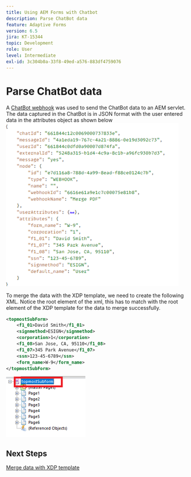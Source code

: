 ```yaml
---
title: Using AEM Forms with Chatbot
description: Parse ChatBot data
feature: Adaptive Forms
version: 6.5
jira: KT-15344
topic: Development
role: User
level: Intermediate
exl-id: 3c304b0a-33f8-49ed-a576-883df4759076
---
```

# Parse ChatBot data

A [ChatBot webhook](https://www.chatbot.com/help/webhooks/what-are-webhooks/) was used to send the ChatBot data to an AEM servlet.
The data captured in the ChatBot is in JSON format with the user entered data in the attributes object as shown below
![chatbot-data](assets/chat-bot-data.png)

To merge the data with the XDP template, we need to create the following XML. Notice the root element of the xml, this has to match with the root element of the XDP template for the data to merge successfully.


```xml
<topmostSubForm>
    <f1_01>David Smith</f1_01>
    <signmethod>ESIGN</signmethod>
    <corporation>1</corporation>
    <f1_08>San Jose, CA, 95110</f1_08>
    <f1_07>345 Park Avenue</f1_07>
    <ssn>123-45-6789</ssn>
    <form_name>W-9</form_name>
</topmostSubForm>

```

![xdp-template](assets/xdp-template.png)

## Next Steps

[Merge data with XDP template](./merge-data-with-template.md)

